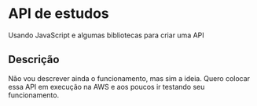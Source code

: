 # API de estudos
Usando JavaScript e algumas bibliotecas para criar uma API
## Descrição
Não vou descrever ainda o funcionamento, mas sim a ideia.
Quero colocar essa API em execução na AWS e aos poucos ir testando seu funcionamento.